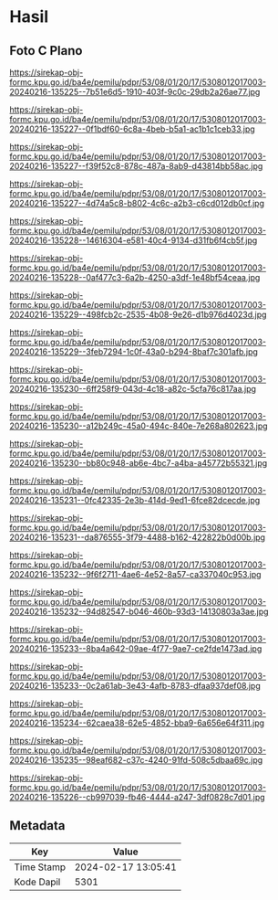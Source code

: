 # Hasil

## Foto C Plano

https://sirekap-obj-formc.kpu.go.id/ba4e/pemilu/pdpr/53/08/01/20/17/5308012017003-20240216-135225--7b51e6d5-1910-403f-9c0c-29db2a26ae77.jpg

https://sirekap-obj-formc.kpu.go.id/ba4e/pemilu/pdpr/53/08/01/20/17/5308012017003-20240216-135227--0f1bdf60-6c8a-4beb-b5a1-ac1b1c1ceb33.jpg

https://sirekap-obj-formc.kpu.go.id/ba4e/pemilu/pdpr/53/08/01/20/17/5308012017003-20240216-135227--f39f52c8-878c-487a-8ab9-d43814bb58ac.jpg

https://sirekap-obj-formc.kpu.go.id/ba4e/pemilu/pdpr/53/08/01/20/17/5308012017003-20240216-135227--4d74a5c8-b802-4c6c-a2b3-c6cd012db0cf.jpg

https://sirekap-obj-formc.kpu.go.id/ba4e/pemilu/pdpr/53/08/01/20/17/5308012017003-20240216-135228--14616304-e581-40c4-9134-d31fb6f4cb5f.jpg

https://sirekap-obj-formc.kpu.go.id/ba4e/pemilu/pdpr/53/08/01/20/17/5308012017003-20240216-135228--0af477c3-6a2b-4250-a3df-1e48bf54ceaa.jpg

https://sirekap-obj-formc.kpu.go.id/ba4e/pemilu/pdpr/53/08/01/20/17/5308012017003-20240216-135229--498fcb2c-2535-4b08-9e26-d1b976d4023d.jpg

https://sirekap-obj-formc.kpu.go.id/ba4e/pemilu/pdpr/53/08/01/20/17/5308012017003-20240216-135229--3feb7294-1c0f-43a0-b294-8baf7c301afb.jpg

https://sirekap-obj-formc.kpu.go.id/ba4e/pemilu/pdpr/53/08/01/20/17/5308012017003-20240216-135230--6ff258f9-043d-4c18-a82c-5cfa76c817aa.jpg

https://sirekap-obj-formc.kpu.go.id/ba4e/pemilu/pdpr/53/08/01/20/17/5308012017003-20240216-135230--a12b249c-45a0-494c-840e-7e268a802623.jpg

https://sirekap-obj-formc.kpu.go.id/ba4e/pemilu/pdpr/53/08/01/20/17/5308012017003-20240216-135230--bb80c948-ab6e-4bc7-a4ba-a45772b55321.jpg

https://sirekap-obj-formc.kpu.go.id/ba4e/pemilu/pdpr/53/08/01/20/17/5308012017003-20240216-135231--0fc42335-2e3b-414d-9ed1-6fce82dcecde.jpg

https://sirekap-obj-formc.kpu.go.id/ba4e/pemilu/pdpr/53/08/01/20/17/5308012017003-20240216-135231--da876555-3f79-4488-b162-422822b0d00b.jpg

https://sirekap-obj-formc.kpu.go.id/ba4e/pemilu/pdpr/53/08/01/20/17/5308012017003-20240216-135232--9f6f2711-4ae6-4e52-8a57-ca337040c953.jpg

https://sirekap-obj-formc.kpu.go.id/ba4e/pemilu/pdpr/53/08/01/20/17/5308012017003-20240216-135232--94d82547-b046-460b-93d3-14130803a3ae.jpg

https://sirekap-obj-formc.kpu.go.id/ba4e/pemilu/pdpr/53/08/01/20/17/5308012017003-20240216-135233--8ba4a642-09ae-4f77-9ae7-ce2fde1473ad.jpg

https://sirekap-obj-formc.kpu.go.id/ba4e/pemilu/pdpr/53/08/01/20/17/5308012017003-20240216-135233--0c2a61ab-3e43-4afb-8783-dfaa937def08.jpg

https://sirekap-obj-formc.kpu.go.id/ba4e/pemilu/pdpr/53/08/01/20/17/5308012017003-20240216-135234--62caea38-62e5-4852-bba9-6a656e64f311.jpg

https://sirekap-obj-formc.kpu.go.id/ba4e/pemilu/pdpr/53/08/01/20/17/5308012017003-20240216-135235--98eaf682-c37c-4240-91fd-508c5dbaa69c.jpg

https://sirekap-obj-formc.kpu.go.id/ba4e/pemilu/pdpr/53/08/01/20/17/5308012017003-20240216-135226--cb997039-fb46-4444-a247-3df0828c7d01.jpg


## Metadata

| Key        | Value               |
| ---------- | ------------------- |
| Time Stamp | 2024-02-17 13:05:41 |
| Kode Dapil | 5301                |



